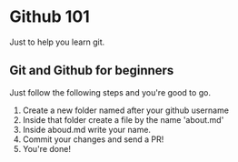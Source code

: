 # Github 101
Just to help you learn git.

## Git and Github for beginners
Just follow the following steps and you're good to go.

1. Create a new folder named after your github username
2. Inside that folder create a file by the name 'about.md'
3. Inside aboud.md write your name.
4. Commit your changes and send a PR!
5. You're done!
